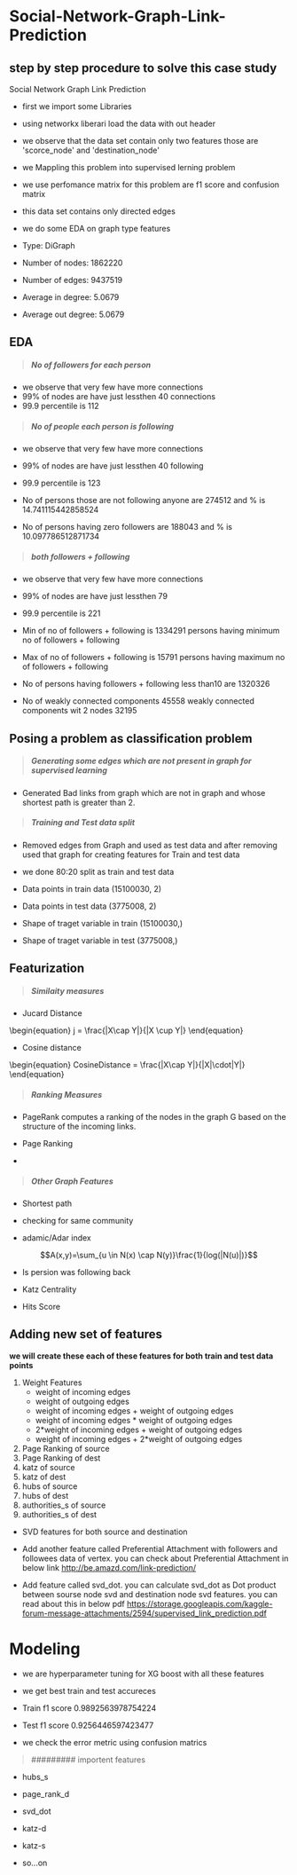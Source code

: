 # Social-Network-Graph-Link-Prediction
## step by step procedure to solve this case study

Social Network Graph Link Prediction

- first we import some Libraries
- using networkx liberari load the data with out header
- we observe that the data set contain only two features those are 'scorce_node' and 'destination_node'
- we Mappling this problem into supervised lerning problem
- we use perfomance matrix for this problem are f1 score and confusion matrix

- this data set contains only directed edges
- we do some EDA on graph type features
- Type: DiGraph
- Number of nodes: 1862220
- Number of edges: 9437519
- Average in degree:   5.0679
- Average out degree:   5.0679

## EDA

> ##### No of followers for each person

- we observe that very few have more connections
- 99% of nodes are have just lessthen 40 connections
- 99.9 percentile is 112

> ##### No of people each person is following

- we observe that very few have more connections
- 99% of nodes are have just lessthen 40 following
- 99.9 percentile is 123

- No of persons those are not following anyone are 274512 and % is 14.741115442858524

- No of persons having zero followers are 188043 and % is 10.097786512871734


> ##### both followers + following

- we observe that very few have more connections
- 99% of nodes are have just lessthen 79
- 99.9 percentile is 221

- Min of no of followers + following is 1334291  persons having minimum no of followers + following
- Max of no of followers + following is 15791  persons having maximum no of followers + following
- No of persons having followers + following less than10 are 1320326
- No of weakly connected components 45558 weakly connected components wit 2 nodes 32195

## Posing a problem as classification problem


> ##### Generating some edges which are not present in graph for supervised learning

- Generated Bad links from graph which are not in graph and whose shortest path is greater than 2.

> ##### Training and Test data split

- Removed edges from Graph and used as test data and after removing used that graph for creating features for Train and test data
- we done 80:20 split as train and test data

- Data points in train data (15100030, 2)
- Data points in test data (3775008, 2)
- Shape of traget variable in train (15100030,)
- Shape of traget variable in test (3775008,)

## Featurization

> ##### Similaity measures

- Jucard Distance

\begin{equation}
j = \frac{|X\cap Y|}{|X \cup Y|} 
\end{equation}

- Cosine distance

\begin{equation}
CosineDistance = \frac{|X\cap Y|}{|X|\cdot|Y|} 
\end{equation}

>##### Ranking Measures

- PageRank computes a ranking of the nodes in the graph G based on the structure of the incoming links.

- Page Ranking

- 

> ##### Other Graph Features

- Shortest path

- checking for same community

- adamic/Adar index

$$A(x,y)=\sum_{u \in N(x) \cap N(y)}\frac{1}{log(|N(u)|)}$$

- Is persion was following back

- Katz Centrality

- Hits Score


## Adding new set of features

__we will create these each of these features for both train and test data points__
<ol>
<li>Weight Features
    <ul>
        <li>weight of incoming edges</li>
        <li>weight of outgoing edges</li>
        <li>weight of incoming edges + weight of outgoing edges</li>
        <li>weight of incoming edges * weight of outgoing edges</li>
        <li>2*weight of incoming edges + weight of outgoing edges</li>
        <li>weight of incoming edges + 2*weight of outgoing edges</li>
    </ul>
</li>
<li>Page Ranking of source</li>
<li>Page Ranking of dest</li>
<li>katz of source</li>
<li>katz of dest</li>
<li>hubs of source</li>
<li>hubs of dest</li>
<li>authorities_s of source</li>
<li>authorities_s of dest</li>
</ol>

- SVD features for both source and destination

- Add another feature called Preferential Attachment with followers and followees data of vertex. you can check about Preferential Attachment in below link http://be.amazd.com/link-prediction/ 

- Add feature called svd_dot. you can calculate svd_dot as Dot product between sourse node svd and destination node svd features. you can read about this in below pdf https://storage.googleapis.com/kaggle-forum-message-attachments/2594/supervised_link_prediction.pdf
    

# Modeling

- we are hyperparameter tuning for XG boost with all these features

- we get best train and test accureces

- Train f1 score 0.9892563978754224

- Test f1 score 0.9256446597423477

- we check the error metric using confusion matrics

> ######### importent features


- hubs_s

- page_rank_d

- svd_dot

- katz-d

- katz-s

- so...on

